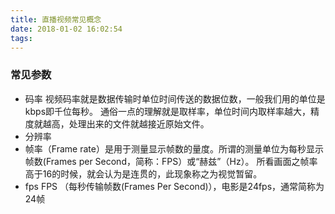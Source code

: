 ```yaml
---
title: 直播视频常见概念
date: 2018-01-02 16:02:54
tags:
---
```

### 常见参数
- 码率
  视频码率就是数据传输时单位时间传送的数据位数，一般我们用的单位是kbps即千位每秒。
  通俗一点的理解就是取样率，单位时间内取样率越大，精度就越高，处理出来的文件就越接近原始文件。
- 分辨率
- 帧率（Frame rate）是用于测量显示帧数的量度。所谓的测量单位为每秒显示帧数(Frames per Second，简称：FPS）或“赫兹”（Hz）。
  所看画面之帧率高于16的时候，就会认为是连贯的，此现象称之为视觉暂留。
- fps
  FPS （每秒传输帧数(Frames Per Second)），电影是24fps，通常简称为24帧
